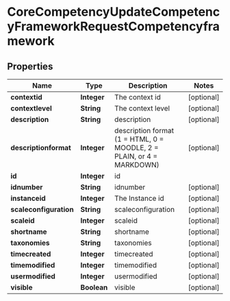 

# CoreCompetencyUpdateCompetencyFrameworkRequestCompetencyframework


## Properties

| Name | Type | Description | Notes |
|------------ | ------------- | ------------- | -------------|
|**contextid** | **Integer** | The context id |  [optional] |
|**contextlevel** | **String** | The context level |  [optional] |
|**description** | **String** | description |  [optional] |
|**descriptionformat** | **Integer** | description format (1 &#x3D; HTML, 0 &#x3D; MOODLE, 2 &#x3D; PLAIN, or 4 &#x3D; MARKDOWN) |  [optional] |
|**id** | **Integer** | id |  |
|**idnumber** | **String** | idnumber |  [optional] |
|**instanceid** | **Integer** | The Instance id |  [optional] |
|**scaleconfiguration** | **String** | scaleconfiguration |  [optional] |
|**scaleid** | **Integer** | scaleid |  [optional] |
|**shortname** | **String** | shortname |  [optional] |
|**taxonomies** | **String** | taxonomies |  [optional] |
|**timecreated** | **Integer** | timecreated |  [optional] |
|**timemodified** | **Integer** | timemodified |  [optional] |
|**usermodified** | **Integer** | usermodified |  [optional] |
|**visible** | **Boolean** | visible |  [optional] |



